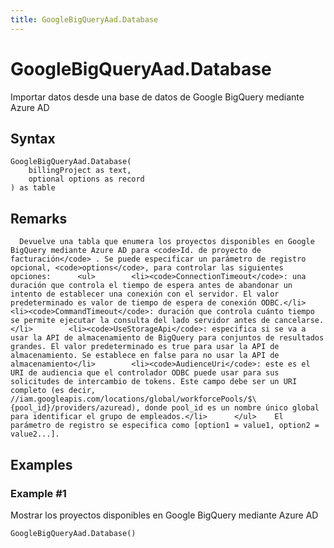 ```yaml
---
title: GoogleBigQueryAad.Database
---
```


# GoogleBigQueryAad.Database


Importar datos desde una base de datos de Google BigQuery mediante Azure AD


## Syntax

```powerquery
GoogleBigQueryAad.Database(
    billingProject as text,
    optional options as record
) as table
```


## Remarks

      Devuelve una tabla que enumera los proyectos disponibles en Google BigQuery mediante Azure AD para <code>Id. de proyecto de facturación</code> . Se puede especificar un parámetro de registro opcional, <code>options</code>, para controlar las siguientes opciones:      <ul>        <li><code>ConnectionTimeout</code>: una duración que controla el tiempo de espera antes de abandonar un intento de establecer una conexión con el servidor. El valor predeterminado es valor de tiempo de espera de conexión ODBC.</li>        <li><code>CommandTimeout</code>: duración que controla cuánto tiempo se permite ejecutar la consulta del lado servidor antes de cancelarse.</li>        <li><code>UseStorageApi</code>: especifica si se va a usar la API de almacenamiento de BigQuery para conjuntos de resultados grandes. El valor predeterminado es true para usar la API de almacenamiento. Se establece en false para no usar la API de almacenamiento</li>        <li><code>AudienceUri</code>: este es el URI de audiencia que el controlador ODBC puede usar para sus solicitudes de intercambio de tokens. Este campo debe ser un URI completo (es decir, //iam.googleapis.com/locations/global/workforcePools/$\{pool_id}/providers/azuread), donde pool_id es un nombre único global para identificar el grupo de empleados.</li>      </ul>    El parámetro de registro se especifica como [option1 = value1, option2 = value2...].    


## Examples

### Example #1 
Mostrar los proyectos disponibles en Google BigQuery mediante Azure AD
```powerquery
GoogleBigQueryAad.Database()
```



